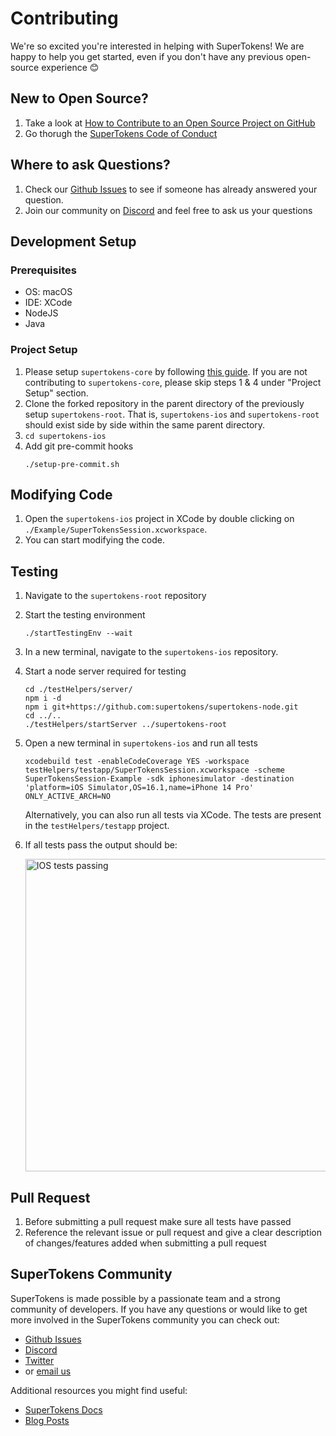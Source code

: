 # Contributing

We're so excited you're interested in helping with SuperTokens! We are happy to help you get started, even if you don't have any previous open-source experience :blush:

## New to Open Source?
1. Take a look at [How to Contribute to an Open Source Project on GitHub](https://egghead.io/courses/how-to-contribute-to-an-open-source-project-on-github)
2. Go thorugh the [SuperTokens Code of Conduct](https://github.com/supertokens/supertokens-ios/blob/master/CODE_OF_CONDUCT.md)

## Where to ask Questions?
1. Check our [Github Issues](https://github.com/supertokens/supertokens-ios/issues) to see if someone has already answered your question.  
2. Join our community on [Discord](https://supertokens.io/discord) and feel free to ask us your questions  


## Development Setup  

### Prerequisites
- OS: macOS
- IDE: XCode
- NodeJS
- Java

### Project Setup
1. Please setup `supertokens-core` by following [this guide](https://github.com/supertokens/supertokens-core/blob/master/CONTRIBUTING.md#development-setup). If you are not contributing to `supertokens-core`, please skip  steps 1 & 4 under "Project Setup" section.
2. Clone the forked repository in the parent directory of the previously setup `supertokens-root`.  That is, `supertokens-ios` and `supertokens-root` should exist side by side within the same parent directory.
3. `cd supertokens-ios`
4. Add git pre-commit hooks
   ```
   ./setup-pre-commit.sh
   ```

## Modifying Code  
1. Open the `supertokens-ios` project in XCode by double clicking on `./Example/SuperTokensSession.xcworkspace`.
2. You can start modifying the code.

## Testing
1. Navigate to the `supertokens-root` repository
2. Start the testing environment
   ```
   ./startTestingEnv --wait
   ```
3. In a new terminal, navigate to the `supertokens-ios` repository.
4. Start a node server required for testing
   ```
   cd ./testHelpers/server/
   npm i -d
   npm i git+https://github.com:supertokens/supertokens-node.git
   cd ../..
   ./testHelpers/startServer ../supertokens-root
   ```
5. Open a new terminal in `supertokens-ios` and run all tests
   ```
   xcodebuild test -enableCodeCoverage YES -workspace testHelpers/testapp/SuperTokensSession.xcworkspace -scheme SuperTokensSession-Example -sdk iphonesimulator -destination 'platform=iOS Simulator,OS=16.1,name=iPhone 14 Pro' ONLY_ACTIVE_ARCH=NO
   ```
   Alternatively, you can also run all tests via XCode. The tests are present in the `testHelpers/testapp` project.
6. If all tests pass the output should be:

   <img src="https://github.com/supertokens/supertokens-logo/blob/master/images/supertokens-ios-tests-passing.png" alt="IOS tests passing" width="500px">


## Pull Request
1. Before submitting a pull request make sure all tests have passed
2. Reference the relevant issue or pull request and give a clear description of changes/features added when submitting a pull request

## SuperTokens Community
SuperTokens is made possible by a passionate team and a strong community of developers. If you have any questions or would like to get more involved in the SuperTokens community you can check out:
  - [Github Issues](https://github.com/supertokens/supertokens-ios/issues)
  - [Discord](https://supertokens.io/discord)
  - [Twitter](https://twitter.com/supertokensio)
  - or [email us](mailto:team@supertokens.io)
  
Additional resources you might find useful:
  - [SuperTokens Docs](https://supertokens.io/docs/community/getting-started/installation)
  - [Blog Posts](https://supertokens.io/blog/)
